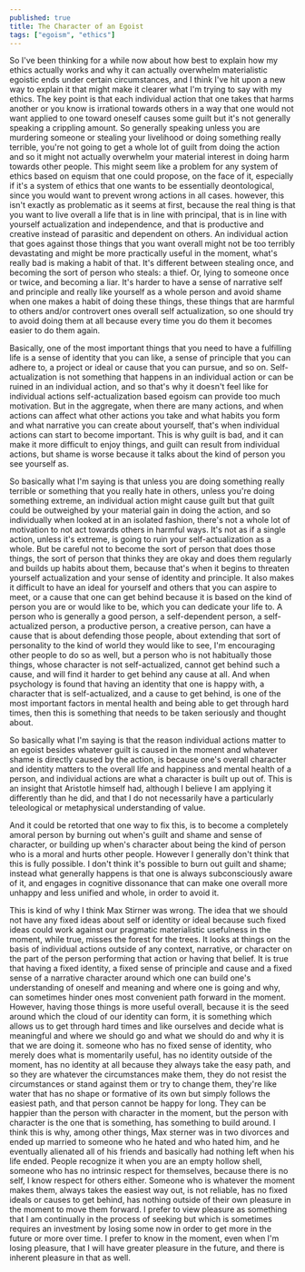 ```yaml
---
published: true
title: The Character of an Egoist
tags: ["egoism", "ethics"]
---
```

So I've been thinking for a while now about how best to explain how my ethics actually works and why it can actually overwhelm materialistic egoistic ends under certain circumstances, and I think I've hit upon a new way to explain it that might make it clearer what I'm trying to say with my ethics. The key point is that each individual action that one takes that harms another or you know is irrational towards others in a way that one would not want applied to one toward oneself causes some guilt but it's not generally speaking a crippling amount. So generally speaking unless you are murdering someone or stealing your livelihood or doing something really terrible, you're not going to get a whole lot of guilt from doing the action and so it might not actually overwhelm your material interest in doing harm towards other people. This might seem like a problem for any system of ethics based on equism that one could propose, on the face of it, especially if it's a system of ethics that one wants to be essentially deontological, since you would want to prevent wrong actions in all cases. however, this isn't exactly as problematic as it seems at first, because the real thing is that you want to live overall a life that is in line with principal, that is in line with yourself actualization and independence, and that is productive and creative instead of parasitic and dependent on others. An individual action that goes against those things that you want overall might not be too terribly devastating and might be more practically useful in the moment, what's really bad is making a habit of that. It's different between stealing once, and becoming the sort of person who steals: a thief. Or, lying to someone once or twice, and becoming a liar. It's harder to have a sense of narrative self and principle and really like yourself as a whole person and avoid shame when one makes a habit of doing these things, these things that are harmful to others and/or controvert ones overall self actualization, so one should try to avoid doing them at all because every time you do them it becomes easier to do them again.

Basically, one of the most important things that you need to have a fulfilling life is a sense of identity that you can like, a sense of principle that you can adhere to, a project or ideal or cause that you can pursue, and so on. Self-actualization is not something that happens in an individual action or can be ruined in an individual action, and so that's why it doesn't feel like for individual actions self-actualization based egoism can provide too much motivation. But in the aggregate, when there are many actions, and when actions can affect what other actions you take and what habits you form and what narrative you can create about yourself, that's when individual actions can start to become important. This is why guilt is bad, and it can make it more difficult to enjoy things, and guilt can result from individual actions, but shame is worse because it talks about the kind of person you see yourself as.

So basically what I'm saying is that unless you are doing something really terrible or something that you really hate in others, unless you're doing something extreme, an individual action might cause guilt but that guilt could be outweighed by your material gain in doing the action, and so individually when looked at in an isolated fashion, there's not a whole lot of motivation to not act towards others in harmful ways. It's not as if a single action, unless it's extreme, is going to ruin your self-actualization as a whole. But be careful not to become the sort of person that does those things, the sort of person that thinks they are okay and does them regularly and builds up habits about them, because that's when it begins to threaten yourself actualization and your sense of identity and principle. It also makes it difficult to have an ideal for yourself and others that you can aspire to meet, or a cause that one can get behind because it is based on the kind of person you are or would like to be, which you can dedicate your life to. A person who is generally a good person, a self-dependent person, a self-actualized person, a productive person, a creative person, can have a cause that is about defending those people, about extending that sort of personality to the kind of world they would like to see, I'm encouraging other people to do so as well, but a person who is not habitually those things, whose character is not self-actualized, cannot get behind such a cause, and will find it harder to get behind any cause at all. And when psychology is found that having an identity that one is happy with, a character that is self-actualized, and a cause to get behind, is one of the most important factors in mental health and being able to get through hard times, then this is something that needs to be taken seriously and thought about.

So basically what I'm saying is that the reason individual actions matter to an egoist besides whatever guilt is caused in the moment and whatever shame is directly caused by the action, is because one's overall character and identity matters to the overall life and happiness and mental health of a person, and individual actions are what a character is built up out of. This is an insight that Aristotle himself had, although I believe I am applying it differently than he did, and that I do not necessarily have a particularly teleological or metaphysical understanding of value.

And it could be retorted that one way to fix this, is to become a completely amoral person by burning out when's guilt and shame and sense of character, or building up when's character about being the kind of person who is a moral and hurts other people. However I generally don't think that this is fully possible. I don't think it's possible to burn out guilt and shame; instead what generally happens is that one is always subconsciously aware of it, and engages in cognitive dissonance that can make one overall more unhappy and less unified and whole, in order to avoid it.

This is kind of why I think Max Stirner was wrong. The idea that we should not have any fixed ideas about self or identity or ideal because such fixed ideas could work against our pragmatic materialistic usefulness in the moment, while true, misses the forest for the trees. It looks at things on the basis of individual actions outside of any context, narrative, or character on the part of the person performing that action or having that belief. It is true that having a fixed identity, a fixed sense of principle and cause and a fixed sense of a narrative character around which one can build one's understanding of oneself and meaning and where one is going and why, can sometimes hinder ones most convenient path forward in the moment. However, having those things is more useful overall, because it is the seed around which the cloud of our identity can form, it is something which allows us to get through hard times and like ourselves and decide what is meaningful and where we should go and what we should do and why it is that we are doing it. someone who has no fixed sense of identity, who merely does what is momentarily useful, has no identity outside of the moment, has no identity at all because they always take the easy path, and so they are whatever the circumstances make them, they do not resist the circumstances or stand against them or try to change them, they're like water that has no shape or formative of its own but simply follows the easiest path, and that person cannot be happy for long. They can be happier than the person with character in the moment, but the person with character is the one that is something, has something to build around. I think this is why, among other things, Max sterner was in two divorces and ended up married to someone who he hated and who hated him, and he eventually alienated all of his friends and basically had nothing left when his life ended. People recognize it when you are an empty hollow shell, someone who has no intrinsic respect for themselves, because there is no self, I know respect for others either. Someone who is whatever the moment makes them, always takes the easiest way out, is not reliable, has no fixed ideals or causes to get behind, has nothing outside of their own pleasure in the moment to move them forward. I prefer to view pleasure as something that I am continually in the process of seeking but which is sometimes requires an investment by losing some now in order to get more in the future or more over time. I prefer to know in the moment, even when I'm losing pleasure, that I will have greater pleasure in the future, and there is inherent pleasure in that as well.